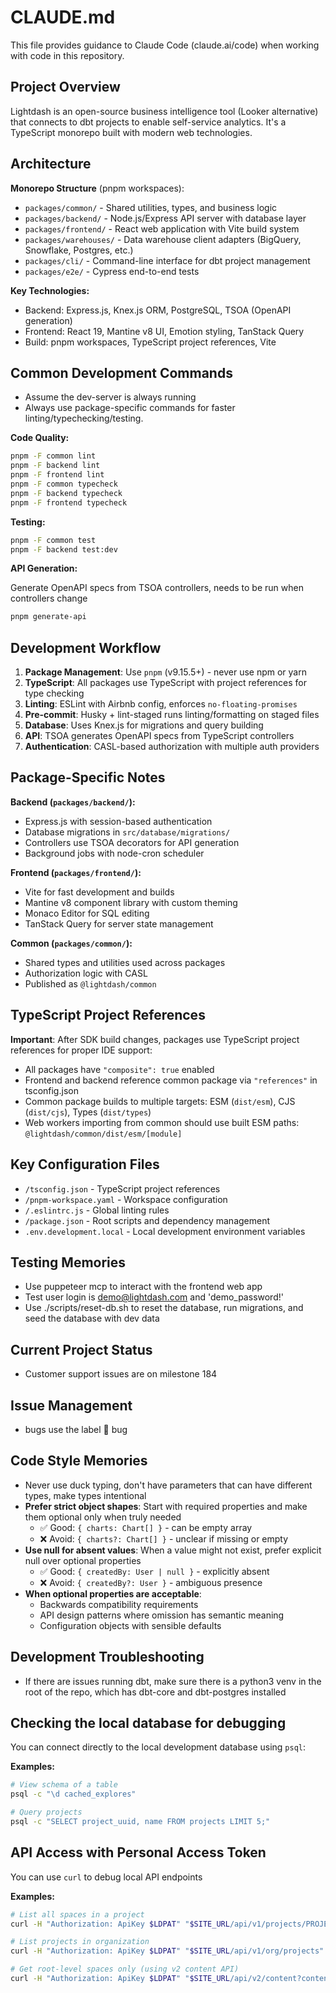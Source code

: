 # CLAUDE.md

This file provides guidance to Claude Code (claude.ai/code) when working with code in this repository.

## Project Overview

Lightdash is an open-source business intelligence tool (Looker alternative) that connects to dbt projects to enable self-service analytics. It's a TypeScript monorepo built with modern web technologies.

## Architecture

**Monorepo Structure** (pnpm workspaces):

-   `packages/common/` - Shared utilities, types, and business logic
-   `packages/backend/` - Node.js/Express API server with database layer
-   `packages/frontend/` - React web application with Vite build system
-   `packages/warehouses/` - Data warehouse client adapters (BigQuery, Snowflake, Postgres, etc.)
-   `packages/cli/` - Command-line interface for dbt project management
-   `packages/e2e/` - Cypress end-to-end tests

**Key Technologies:**

-   Backend: Express.js, Knex.js ORM, PostgreSQL, TSOA (OpenAPI generation)
-   Frontend: React 19, Mantine v8 UI, Emotion styling, TanStack Query
-   Build: pnpm workspaces, TypeScript project references, Vite

## Common Development Commands

-   Assume the dev-server is always running
-   Always use package-specific commands for faster linting/typechecking/testing.

**Code Quality:**

```bash
pnpm -F common lint
pnpm -F backend lint
pnpm -F frontend lint
pnpm -F common typecheck
pnpm -F backend typecheck
pnpm -F frontend typecheck
```

**Testing:**

```bash
pnpm -F common test
pnpm -F backend test:dev
```

**API Generation:**

Generate OpenAPI specs from TSOA controllers, needs to be run when controllers change

```bash
pnpm generate-api
```

## Development Workflow

1. **Package Management**: Use `pnpm` (v9.15.5+) - never use npm or yarn
2. **TypeScript**: All packages use TypeScript with project references for type checking
3. **Linting**: ESLint with Airbnb config, enforces `no-floating-promises`
4. **Pre-commit**: Husky + lint-staged runs linting/formatting on staged files
5. **Database**: Uses Knex.js for migrations and query building
6. **API**: TSOA generates OpenAPI specs from TypeScript controllers
7. **Authentication**: CASL-based authorization with multiple auth providers

## Package-Specific Notes

**Backend (`packages/backend/`):**

-   Express.js with session-based authentication
-   Database migrations in `src/database/migrations/`
-   Controllers use TSOA decorators for API generation
-   Background jobs with node-cron scheduler

**Frontend (`packages/frontend/`):**

-   Vite for fast development and builds
-   Mantine v8 component library with custom theming
-   Monaco Editor for SQL editing
-   TanStack Query for server state management

**Common (`packages/common/`):**

-   Shared types and utilities used across packages
-   Authorization logic with CASL
-   Published as `@lightdash/common`

## TypeScript Project References

**Important**: After SDK build changes, packages use TypeScript project references for proper IDE support:

-   All packages have `"composite": true` enabled
-   Frontend and backend reference common package via `"references"` in tsconfig.json
-   Common package builds to multiple targets: ESM (`dist/esm`), CJS (`dist/cjs`), Types (`dist/types`)
-   Web workers importing from common should use built ESM paths: `@lightdash/common/dist/esm/[module]`

## Key Configuration Files

-   `/tsconfig.json` - TypeScript project references
-   `/pnpm-workspace.yaml` - Workspace configuration
-   `/.eslintrc.js` - Global linting rules
-   `/package.json` - Root scripts and dependency management
-   `.env.development.local` - Local development environment variables

## Testing Memories

-   Use puppeteer mcp to interact with the frontend web app
-   Test user login is demo@lightdash.com and 'demo_password!'
-   Use ./scripts/reset-db.sh to reset the database, run migrations, and seed the database with dev data

## Current Project Status

-   Customer support issues are on milestone 184

## Issue Management

-   bugs use the label 🐛 bug

## Code Style Memories

-   Never use duck typing, don't have parameters that can have different types, make types intentional
-   **Prefer strict object shapes**: Start with required properties and make them optional only when truly needed
    -   ✅ Good: `{ charts: Chart[] }` - can be empty array
    -   ❌ Avoid: `{ charts?: Chart[] }` - unclear if missing or empty
-   **Use null for absent values**: When a value might not exist, prefer explicit null over optional properties
    -   ✅ Good: `{ createdBy: User | null }` - explicitly absent
    -   ❌ Avoid: `{ createdBy?: User }` - ambiguous presence
-   **When optional properties are acceptable**:
    -   Backwards compatibility requirements
    -   API design patterns where omission has semantic meaning
    -   Configuration objects with sensible defaults

## Development Troubleshooting

-   If there are issues running dbt, make sure there is a python3 venv in the root of the repo, which has dbt-core and dbt-postgres installed

## Checking the local database for debugging

You can connect directly to the local development database using `psql`:

**Examples:**

```bash
# View schema of a table
psql -c "\d cached_explores"

# Query projects
psql -c "SELECT project_uuid, name FROM projects LIMIT 5;"
```

## API Access with Personal Access Token

You can use `curl` to debug local API endpoints

**Examples:**

```bash
# List all spaces in a project
curl -H "Authorization: ApiKey $LDPAT" "$SITE_URL/api/v1/projects/PROJECT_UUID/spaces"

# List projects in organization
curl -H "Authorization: ApiKey $LDPAT" "$SITE_URL/api/v1/org/projects"

# Get root-level spaces only (using v2 content API)
curl -H "Authorization: ApiKey $LDPAT" "$SITE_URL/api/v2/content?contentTypes=space&projectUuids=PROJECT_UUID&page=1&pageSize=25"
```

